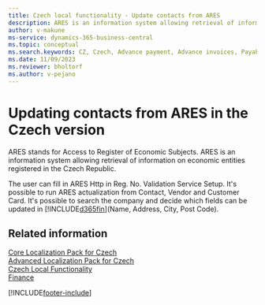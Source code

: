 ```yaml
---
title: Czech local functionality - Update contacts from ARES
description: ARES is an information system allowing retrieval of information on economic entities registered in the Czech Republic.
author: v-makune
ms-service: dynamics-365-business-central
ms.topic: conceptual
ms.search.keywords: CZ, Czech, Advance payment, Advance invoices, Payables, Finance,  Cash, EET, Cash Desk
ms.date: 11/09/2023
ms.reviewer: bholtorf
ms.author: v-pejano
---
```


# Updating contacts from ARES in the Czech version

ARES stands for Access to Register of Economic Subjects. ARES is an information system allowing retrieval of information on economic entities registered in the Czech Republic.  

The user can fill in ARES Http in Reg. No. Validation Service Setup.
It's possible to run ARES actualization from Contact, Vendor and Customer Card. It's possible to search the company and decide which fields can be updated in [!INCLUDE[d365fin](../../includes/d365fin_md.md)](Name, Address, City, Post Code).

## Related information

[Core Localization Pack for Czech](ui-extensions-core-localization-pack-cz.md)  
[Advanced Localization Pack for Czech](ui-extensions-advanced-localization-pack-cz.md)  
[Czech Local Functionality](czech-local-functionality.md)  
[Finance](../../finance.md)  


[!INCLUDE[footer-include](../../includes/footer-banner.md)]